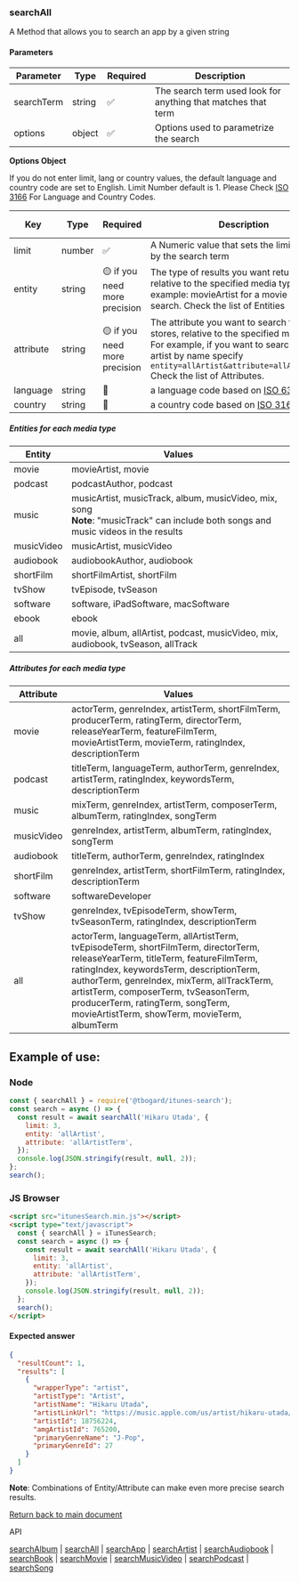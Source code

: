 ### searchAll

A Method that allows you to search an app by a given string

#### Parameters

| Parameter  | Type   | Required | Description                                                   |
| ---------- | ------ | -------- | ------------------------------------------------------------- |
| searchTerm | string | ✅       | The search term used look for anything that matches that term |
| options    | object | ✅       | Options used to parametrize the search                        |

<b>Options Object</b>

If you do not enter limit, lang or country values, the default language and country code are set to English. Limit Number default is 1.
Please Check [ISO 3166](https://en.wikipedia.org/wiki/ISO_3166-1_alpha-2) For Language and Country Codes.

| Key       | Type   | Required                      | Description                                                                                                                                                                                                                          | Default Value |
| --------- | ------ | ----------------------------- | ------------------------------------------------------------------------------------------------------------------------------------------------------------------------------------------------------------------------------------ | ------------- |
| limit     | number | ✅                            | A Numeric value that sets the limit of results by the search term                                                                                                                                                                    | 1             |
| entity    | string | 🟡 if you need more precision | The type of results you want returned, relative to the specified media type. For example: movieArtist for a movie media type search. Check the list of Entities                                                                      |               |
| attribute | string | 🟡 if you need more precision | The attribute you want to search for in the stores, relative to the specified media type. For example, if you want to search for an artist by name specify `entity=allArtist&attribute=allArtistTerm.` Check the list of Attributes. |               |
| language  | string | 🔴                            | a language code based on [ISO 639-1](https://en.wikipedia.org/wiki/List_of_ISO_639-1_codes)                                                                                                                                          | "en"          |
| country   | string | 🔴                            | a country code based on [ISO 3166](https://en.wikipedia.org/wiki/ISO_3166-1_alpha-2)                                                                                                                                                 | "US"          |

##### Entities for each media type

| Entity     | Values                                                                                                                                      |
| ---------- | ------------------------------------------------------------------------------------------------------------------------------------------- |
| movie      | movieArtist, movie                                                                                                                          |
| podcast    | podcastAuthor, podcast                                                                                                                      |
| music      | musicArtist, musicTrack, album, musicVideo, mix, song <br> <b>Note</b>: "musicTrack" can include both songs and music videos in the results |
| musicVideo | musicArtist, musicVideo                                                                                                                     |
| audiobook  | audiobookAuthor, audiobook                                                                                                                  |
| shortFilm  | shortFilmArtist, shortFilm                                                                                                                  |
| tvShow     | tvEpisode, tvSeason                                                                                                                         |
| software   | software, iPadSoftware, macSoftware                                                                                                         |
| ebook      | ebook                                                                                                                                       |
| all        | movie, album, allArtist, podcast, musicVideo, mix, audiobook, tvSeason, allTrack                                                            |

##### Attributes for each media type

| Attribute  | Values                                                                                                                                                                                                                                                                                                                                                  |
| ---------- | ------------------------------------------------------------------------------------------------------------------------------------------------------------------------------------------------------------------------------------------------------------------------------------------------------------------------------------------------------- |
| movie      | actorTerm, genreIndex, artistTerm, shortFilmTerm, producerTerm, ratingTerm, directorTerm, releaseYearTerm, featureFilmTerm, movieArtistTerm, movieTerm, ratingIndex, descriptionTerm                                                                                                                                                                    |
| podcast    | titleTerm, languageTerm, authorTerm, genreIndex, artistTerm, ratingIndex, keywordsTerm, descriptionTerm                                                                                                                                                                                                                                                 |
| music      | mixTerm, genreIndex, artistTerm, composerTerm, albumTerm, ratingIndex, songTerm                                                                                                                                                                                                                                                                         |
| musicVideo | genreIndex, artistTerm, albumTerm, ratingIndex, songTerm                                                                                                                                                                                                                                                                                                |
| audiobook  | titleTerm, authorTerm, genreIndex, ratingIndex                                                                                                                                                                                                                                                                                                          |
| shortFilm  | genreIndex, artistTerm, shortFilmTerm, ratingIndex, descriptionTerm                                                                                                                                                                                                                                                                                     |
| software   | softwareDeveloper                                                                                                                                                                                                                                                                                                                                       |
| tvShow     | genreIndex, tvEpisodeTerm, showTerm, tvSeasonTerm, ratingIndex, descriptionTerm                                                                                                                                                                                                                                                                         |
| all        | actorTerm, languageTerm, allArtistTerm, tvEpisodeTerm, shortFilmTerm, directorTerm, releaseYearTerm, titleTerm, featureFilmTerm, ratingIndex, keywordsTerm, descriptionTerm, authorTerm, genreIndex, mixTerm, allTrackTerm, artistTerm, composerTerm, tvSeasonTerm, producerTerm, ratingTerm, songTerm, movieArtistTerm, showTerm, movieTerm, albumTerm |

## Example of use:

### Node

```js
const { searchAll } = require('@tbogard/itunes-search');
const search = async () => {
  const result = await searchAll('Hikaru Utada', {
    limit: 3,
    entity: 'allArtist',
    attribute: 'allArtistTerm',
  });
  console.log(JSON.stringify(result, null, 2));
};
search();
```

### JS Browser

```html
<script src="itunesSearch.min.js"></script>
<script type="text/javascript">
  const { searchAll } = iTunesSearch;
  const search = async () => {
    const result = await searchAll('Hikaru Utada', {
      limit: 3,
      entity: 'allArtist',
      attribute: 'allArtistTerm',
    });
    console.log(JSON.stringify(result, null, 2));
  };
  search();
</script>
```

#### Expected answer

```json
{
  "resultCount": 1,
  "results": [
    {
      "wrapperType": "artist",
      "artistType": "Artist",
      "artistName": "Hikaru Utada",
      "artistLinkUrl": "https://music.apple.com/us/artist/hikaru-utada/18756224?uo=4",
      "artistId": 18756224,
      "amgArtistId": 765200,
      "primaryGenreName": "J-Pop",
      "primaryGenreId": 27
    }
  ]
}
```

**Note**: Combinations of Entity/Attribute can make even more precise search results.

[Return back to main document](https://tbogard.github.io/itunes-search/)

API

[searchAlbum](./searchAlbum.md) | [searchAll](./searchAll.md) | [searchApp](./searchApp.md) | [searchArtist](./searchArtist.md) | [searchAudiobook](./searchAudiobook.md) | [searchBook](./searchBook.md) | [searchMovie](./searchMovie.md) | [searchMusicVideo](./searchMusicVideo.md) | [searchPodcast](./searchPodcast.md) | [searchSong](./searchSong.md)
